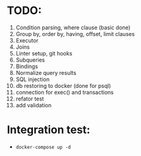# TODO:
1. Condition parsing, where clause (basic done)
2. Group by, order by, having, offset, limit clauses
3. Executor
4. Joins
5. Linter setup, git hooks
6. Subqueries
7. Bindings
8. Normalize query results
9. SQL injection
10. db restoring to docker (done for psql)
11. connection for exec() and transactions
12. refator test
13. add validation

# Integration test:
- `docker-compose up -d`
